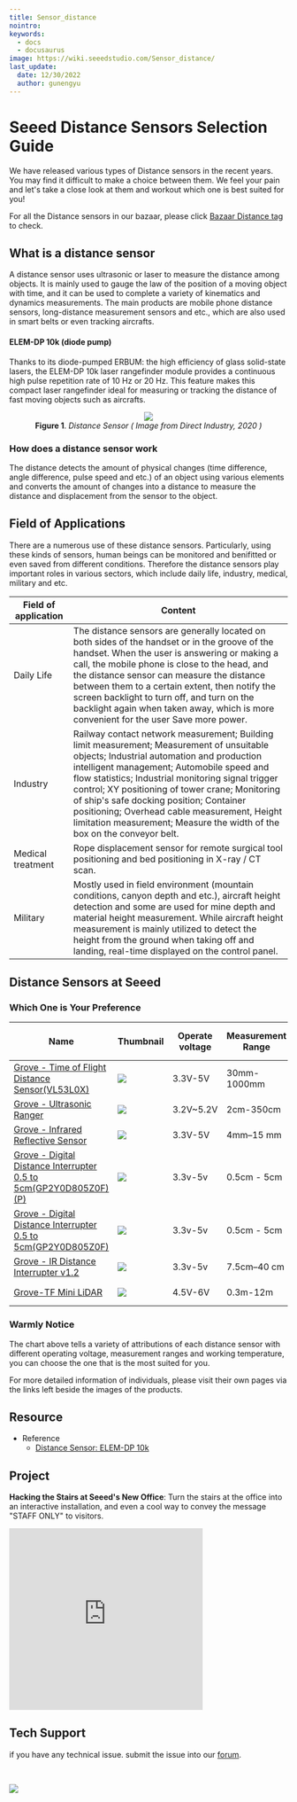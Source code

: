 ```yaml
---
title: Sensor_distance
nointro:
keywords:
  - docs
  - docusaurus
image: https://wiki.seeedstudio.com/Sensor_distance/
last_update:
  date: 12/30/2022
  author: gunengyu
---
```


# Seeed Distance Sensors Selection Guide

We have released various types of Distance sensors in the recent years. You may find it difficult to make a choice between them. We feel your pain and let's take a close look at them and workout which one is best suited for you!

For all the Distance sensors in our bazaar, please click [Bazaar Distance tag](https://www.seeedstudio.com/tag/Distance.html) to check.

## What is a distance sensor

A distance sensor uses ultrasonic or laser to measure the distance among objects. It is mainly used to gauge the law of the position of a moving object with time, and it can be used to complete a variety of kinematics and dynamics measurements. The main products are mobile phone distance sensors, long-distance measurement sensors and etc., which are also used in smart belts or even tracking aircrafts.

#### ELEM-DP 10k (diode pump)

Thanks to its diode-pumped ERBUM: the high efficiency of glass solid-state lasers, the ELEM-DP 10k laser rangefinder module provides a continuous high pulse repetition rate of 10 Hz or 20 Hz. This feature makes this compact laser rangefinder ideal for measuring or tracking the distance of fast moving objects such as aircrafts.



<div align="center"><img src="https://files.seeedstudio.com/wiki/Sensor_distance/IMG/distance-sensor.png" /><figcaption><b>Figure 1</b>. <i>Distance Sensor ( Image from Direct Industry, 2020 )</i></figcaption>
</div>


### How does a distance sensor work

The distance detects the amount of physical changes (time difference, angle difference, pulse speed and etc.) of an object using various elements and converts the amount of changes into a distance to measure the distance and displacement from the sensor to the object.

## Field of Applications

There are a numerous use of these distance sensors. Particularly, using these kinds of sensors, human beings can be monitored and benifitted or even saved from different conditions. Therefore the distance sensors play important roles in various sectors, which include daily life, industry, medical, military and etc.


| Field of application                                          | Content |
|--------------------------------|-----------------------------------------|
| Daily Life  | The distance sensors are generally located on both sides of the handset or in the groove of the handset. When the user is answering or making a call, the mobile phone is close to the head, and the distance sensor can measure the distance between them to a certain extent, then notify the screen backlight to turn off, and turn on the backlight again when taken away, which is more convenient for the user Save more power.|
| Industry | Railway contact network measurement; Building limit measurement; Measurement of unsuitable objects; Industrial automation and production intelligent management; Automobile speed and flow statistics; Industrial monitoring signal trigger control; XY positioning of tower crane; Monitoring of ship's safe docking position; Container positioning; Overhead cable measurement, Height limitation measurement; Measure the width of the box on the conveyor belt.  |
| Medical treatment| Rope displacement sensor for remote surgical tool positioning and bed positioning in X-ray / CT scan.|
| Military | Mostly used in field environment (mountain conditions, canyon depth and etc.), aircraft height detection and some are used for mine depth and material height measurement. While aircraft height measurement is mainly utilized to detect the height from the ground when taking off and landing, real-time displayed on the control panel.| 

## Distance Sensors at Seeed
### Which One is Your Preference



|Name|Thumbnail|Operate voltage|Measurement Range|Working Temperature|Click to buy|
|----|-----|-----|------|------|------|
|[Grove - Time of Flight Distance Sensor(VL53L0X)](https://wiki.seeedstudio.com/Grove-Time_of_Flight_Distance_Sensor-VL53L0X/)|<img src="https://files.seeedstudio.com/wiki/Grove-Time_of_Flight_Distance_Sensor-VL53L0X-/img/thumbnail.jpg"/>|3.3V-5V|30mm-1000mm|-20℃ - 70℃|[Buy Now](https://www.seeedstudio.com/Grove-Time-of-Flight-Distance-Sensor-VL53L0X.html)|
|[Grove - Ultrasonic Ranger](https://wiki.seeedstudio.com/Grove-Ultrasonic_Ranger/)|<img src="https://files.seeedstudio.com/wiki/Grove_Ultrasonic_Ranger/img/Ultrasonic_small.jpg" />|3.2V~5.2V|2cm-350cm|-10℃ - 60℃ |[Buy Now](https://www.seeedstudio.com/Grove-Ultrasonic-Distance-Sensor.html)|
|[Grove - Infrared Reflective Sensor](https://wiki.seeedstudio.com/Grove-Infrared_Reflective_Sensor/)|<img src="https://files.seeedstudio.com/wiki/Grove-Infrared_Reflective_Sensor/img/thumbnail.jpg" />|3.3V-5V|4mm–15 mm|/|[Buy Now](https://www.seeedstudio.com/Grove-Infrared-Reflective-Sensor-v1-2.html)|
|[Grove - Digital Distance Interrupter 0.5 to 5cm(GP2Y0D805Z0F)(P)](https://wiki.seeedstudio.com/Grove-Digital_Distance_Interrupter_0.5_to_5cm-GP2Y0D805Z0F_P/)|<img src="https://files.seeedstudio.com/wiki/Grove-Digital_Distance_Interrupter_0.5_to_5cm-GP2Y0D805Z0F/img/thumbnail_p.jpg" />|3.3v-5v|0.5cm - 5cm|-10℃ -60℃|[Buy Now](https://www.seeedstudio.com/Grove-Digital-Distance-Interrupter-0-5-to-5cm-GP2Y0D805Z0F-P.html)|
|[Grove - Digital Distance Interrupter 0.5 to 5cm(GP2Y0D805Z0F)](https://wiki.seeedstudio.com/Grove-Digital_Distance_Interrupter_0.5_to_5cm-GP2Y0D805Z0F/)|<img src="https://files.seeedstudio.com/wiki/Grove-Digital_Distance_Interrupter_0.5_to_5cm-GP2Y0D805Z0F/img/thumnail.jpg" />|3.3v-5v|0.5cm - 5cm|-10℃ -60℃|[Buy Now](https://www.seeedstudio.com/Grove-Digital-Distance-Interrupter-0-5-to-5cm-GP2Y0D805Z0F.html)|
|[Grove - IR Distance Interrupter v1.2](https://wiki.seeedstudio.com/Grove-IR_Distance_Interrupter_v1.2/)|<img src="https://files.seeedstudio.com/wiki/Grove-IR_Distance_Interrupter_v1.2/img/IR.png" />|3.3v-5v|7.5cm–40 cm|/|[Buy Now](https://www.seeedstudio.com/Grove-IR-Distance-Interrupter-p-1278.html)|
|[Grove-TF Mini LiDAR](https://wiki.seeedstudio.com/Grove-TF_Mini_LiDAR/)|<img src="https://files.seeedstudio.com/wiki/Grove-TF_Mini_LiDAR/img/Grove-TF-Mini-LiDAR_S.JPG" />|4.5V-6V|0.3m-12m|-20℃-60℃|[Buy Now](https://www.seeedstudio.com/Seeedstudio-Grove-TF-Mini-LiDAR.html)|

### Warmly Notice

The chart above tells a variety of attributions of each distance sensor with different operating voltage, measurement ranges and working temperature, you can choose the one that is the most suited for you.

For more detailed information of individuals, please visit their own pages via the links left beside the images of the products.

## Resource

  - Reference
      - [Distance Sensor: ELEM-DP 10k ](https://www.directindustry-china.cn/prod/jenoptik-i-defense-civil-systems/product-65823-2021371.html)
      
      

## Project

**Hacking the Stairs at Seeed's New Office**: Turn the stairs at the office into an interactive installation, and even a cool way to convey the message "STAFF ONLY" to visitors.

<iframe frameborder='0' height='327.5' scrolling='no' src='https://www.hackster.io/stairs-hackers/hacking-the-stairs-at-seeed-s-new-office-9ef30b/embed' width='350'></iframe>

## Tech Support
 if you have any technical issue.  submit the issue into our [forum](http://forum.seeedstudio.com/). 


<div>
  <br /><p style={{textAlign: 'center'}}><a href="https://www.seeedstudio.com/act-4.html?utm_source=wiki&utm_medium=wikibanner&utm_campaign=newproducts" target="_blank"><img src="https://files.seeedstudio.com/wiki/Wiki_Banner/new_product.jpg" /></a></p>
</div>
